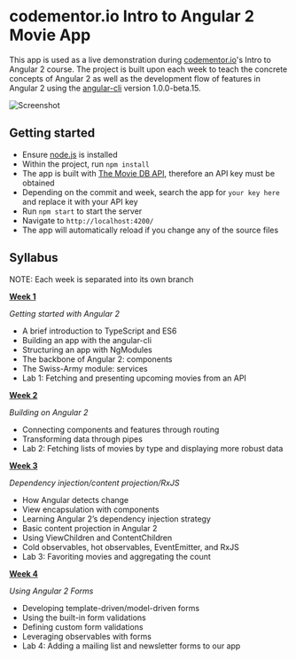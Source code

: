 # codementor.io Intro to Angular 2 Movie App

This app is used as a live demonstration during [codementor.io](https://www.codementor.io)'s Intro to Angular 2 course. The project is built upon each week to teach the concrete concepts of Angular 2 as well as the development flow of features in Angular 2 using the [angular-cli](https://github.com/angular/angular-cli) version 1.0.0-beta.15.

<img src="http://imgur.com/bkDOhxi.png" alt="Screenshot" />

## Getting started
* Ensure [node.js](https://nodejs.org) is installed
* Within the project, run `npm install`
* The app is built with [The Movie DB API](https://www.themoviedb.org/documentation/api), therefore an API key must be obtained
* Depending on the commit and week, search the app for `your key here` and replace it with your API key
* Run `npm start` to start the server
* Navigate to `http://localhost:4200/`
* The app will automatically reload if you change any of the source files

## Syllabus

NOTE: Each week is separated into its own branch

**[Week 1](https://github.com/kfarst/ng2-intro-movie-app/tree/week1)**

*Getting started with Angular 2*

* A brief introduction to TypeScript and ES6
* Building an app with the angular-cli
* Structuring an app with NgModules
* The backbone of Angular 2: components
* The Swiss-Army module: services
* Lab 1: Fetching and presenting upcoming movies from an API

**[Week 2](https://github.com/kfarst/ng2-intro-movie-app/tree/week2)**

*Building on Angular 2*

* Connecting components and features through routing
* Transforming data through pipes
* Lab 2: Fetching lists of movies by type and displaying more robust data

**[Week 3](https://github.com/kfarst/ng2-intro-movie-app/tree/week3)**

*Dependency injection/content projection/RxJS*

* How Angular detects change
* View encapsulation with components
* Learning Angular 2’s dependency injection strategy
* Basic content projection in Angular 2
* Using ViewChildren and ContentChildren
* Cold observables, hot observables, EventEmitter, and RxJS
* Lab 3: Favoriting movies and aggregating the count

**[Week 4](https://github.com/kfarst/ng2-intro-movie-app/tree/week4)**

*Using Angular 2 Forms*

* Developing template-driven/model-driven forms
* Using the built-in form validations
* Defining custom form validations
* Leveraging observables with forms
* Lab 4: Adding a mailing list and newsletter forms to our app
